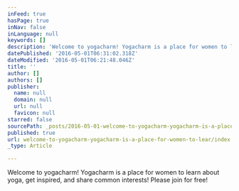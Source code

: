 ```yaml
---
inFeed: true
hasPage: true
inNav: false
inLanguage: null
keywords: []
description: 'Welcome to yogacharm! Yogacharm is a place for women to learn about yoga, get inspired, and share common interests! Please join for free!'
datePublished: '2016-05-01T06:31:02.318Z'
dateModified: '2016-05-01T06:21:48.046Z'
title: ''
author: []
authors: []
publisher:
  name: null
  domain: null
  url: null
  favicon: null
starred: false
sourcePath: _posts/2016-05-01-welcome-to-yogacharm-yogacharm-is-a-place-for-women-to-lear.md
published: true
url: welcome-to-yogacharm-yogacharm-is-a-place-for-women-to-lear/index.html
_type: Article

---
```

Welcome to yogacharm! Yogacharm is a place for women to learn about yoga, get inspired, and share common interests! Please join for free!